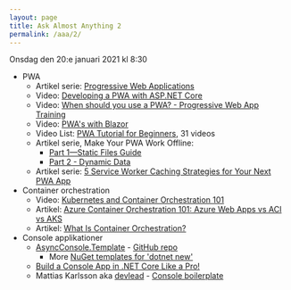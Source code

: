 ```yaml
---
layout: page
title: Ask Almost Anything 2
permalink: /aaa/2/
---
```


Onsdag den 20:e januari 2021 kl 8:30

* PWA
    * Artikel serie: [Progressive Web Applications](https://vaadin.com/pwa)
    * Video: [Developing a PWA with ASP.NET Core](https://www.youtube.com/watch?v=-6QEGBYqpXU)
    * Video: [When should you use a PWA? - Progressive Web App Training](https://www.youtube.com/watch?v=DfFlBWCQjzA)
    * Video: [PWA's with Blazor](https://www.youtube.com/watch?v=68pTZV5qcgE)
    * Video List: [PWA Tutorial for Beginners](https://www.youtube.com/watch?v=4XT23X0Fjfk&list=PL4cUxeGkcC9gTxqJBcDmoi5Q2pzDusSL7), 31 videos
    * Artikel serie, Make Your PWA Work Offline:
        * [Part 1—Static Files Guide](https://www.monterail.com/blog/pwa-working-offline)
        * [Part 2 - Dynamic Data](https://www.monterail.com/blog/pwa-offline-dynamic-data)
    * Artikel serie: [5 Service Worker Caching Strategies for Your Next PWA App](https://blog.bitsrc.io/5-service-worker-caching-strategies-for-your-next-pwa-app-58539f156f52)
* Container orchestration
    * Video: [Kubernetes and Container Orchestration 101](https://www.youtube.com/watch?v=3RTvoI-A7UQ)
    * Artikel: [Azure Container Orchestration 101: Azure Web Apps vs ACI vs AKS](https://www.dragonspears.com/blog/azure-container-orchestration-101-azure-web-apps-vs-aci-vs-aks)
    * Artikel: [What Is Container Orchestration?](https://blog.newrelic.com/engineering/container-orchestration-explained/)
* Console applikationer
    * [AsyncConsole.Template](https://www.nuget.org/packages/AsyncConsole.Template/) - [GitHub repo](https://github.com/dirkrheeder/dotnet-async-console)
        * More [NuGet templates for 'dotnet new'](https://www.nuget.org/packages?packagetype=template&sortby=relevance&q=Tags%3A%22dotnet-new%22&prerel=True)
    * [Build a Console App in .NET Core Like a Pro!](https://espressocoder.com/2018/12/03/build-a-console-app-in-net-core-like-a-pro/)
    * Mattias Karlsson aka [devlead](https://www.devlead.se/) - [Console boilerplate](https://www.devlead.se/posts/2021/2021-01-15-my-preferred-console-stack)
